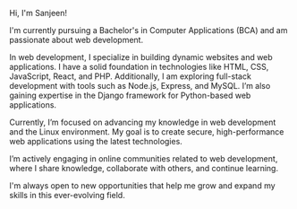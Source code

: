 Hi, I'm Sanjeen!

I'm currently pursuing a Bachelor's in Computer Applications (BCA) and am passionate about web development.

In web development, I specialize in building dynamic websites and web applications. I have a solid foundation in technologies like HTML, CSS, JavaScript, React, and PHP. Additionally, I am exploring full-stack development with tools such as Node.js, Express, and MySQL. I’m also gaining expertise in the Django framework for Python-based web applications.

Currently, I’m focused on advancing my knowledge in web development and the Linux environment. My goal is to create secure, high-performance web applications using the latest technologies.

I’m actively engaging in online communities related to web development, where I share knowledge, collaborate with others, and continue learning.

I'm always open to new opportunities that help me grow and expand my skills in this ever-evolving field.
